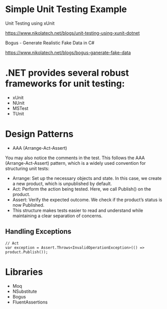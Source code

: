 # Simple Unit Testing Example

Unit Testing using xUnit

https://www.nikolatech.net/blogs/unit-testing-using-xunit-dotnet

Bogus - Generate Realistic Fake Data in C#

https://www.nikolatech.net/blogs/bogus-ganerate-fake-data

# .NET provides several robust frameworks for unit testing:

* xUnit
* NUnit
* MSTest
* TUnit

# Design Patterns
* AAA (Arrange-Act-Assert)

You may also notice the comments in the test. This follows the AAA (Arrange-Act-Assert) pattern, which is a widely used convention for structuring unit tests:

* Arrange: Set up the necessary objects and state. In this case, we create a new product, which is unpublished by default.
* Act: Perform the action being tested. Here, we call Publish() on the product.
* Assert: Verify the expected outcome. We check if the product’s status is now Published.
* This structure makes tests easier to read and understand while maintaining a clear separation of concerns.

## Handling Exceptions

```
// Act
var exception = Assert.Throws<InvalidOperationException>(() => product.Publish());
```

# Libraries
* Moq
* NSubstitute
* Bogus
* FluentAssertions
